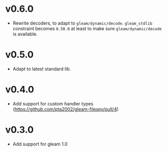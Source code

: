 # v0.6.0

- Rewrite decoders, to adapt to `gleam/dynamic/decode`. `gleam_stdlib`
  constraint becomes `0.50.0` at least to make sure `gleam/dynamic/decode`
  is available.

# v0.5.0

- Adapt to latest standard lib.

# v0.4.0

- Add support for custom handler types (https://github.com/pta2002/gleam-filespy/pull/4)

# v0.3.0

- Add support for gleam 1.0
